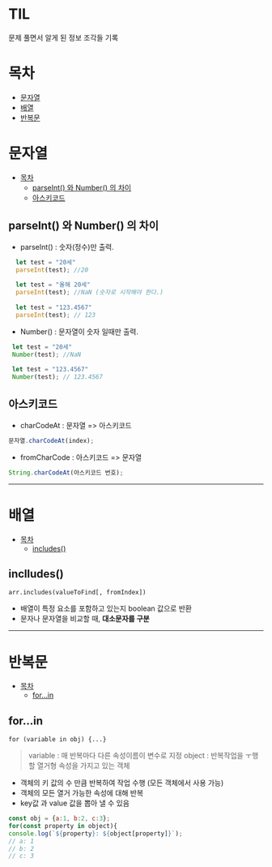 # TIL 
문제 풀면서 알게 된 정보 조각들 기록

# 목차
  * [문자열](#문자열)
  * [배열](#배열)
  * [반복문](#반복문)

# 문자열
* [목차](#목차) 
  * [parseInt() 와 Number() 의 차이](#parseInt()-와-Number()-의-차이) 
  * [아스키코드](#아스키코드)
 
 
## parseInt() 와 Number() 의 차이
* parseInt() : 숫자(정수)만 출력.   
```javascript
  let test = "20세"
  parseInt(test); //20
  
  let test = "올해 20세"
  parseInt(test); //NaN (숫자로 시작해야 한다.)
  
  let test = "123.4567"
  parseInt(test); // 123
  ```
* Number() : 문자열이 숫자 일때만 출력.
 ```javascript
  let test = "20세"
  Number(test); //NaN
  
  let test = "123.4567"
  Number(test); // 123.4567
  ```
  
  ## 아스키코드
  - charCodeAt : 문자열 => 아스키코드
  ```javascript
 문자열.charCodeAt(index);
  ```
  - fromCharCode : 아스키코드 => 문자열
  ```javascript
String.charCodeAt(아스키코드 번호);
  ```
 - - - 
  
# 배열
* [목차](#목차) 
  * [includes()](#includes())

## inclludes()
`arr.includes(valueToFind[, fromIndex])`
- 배열이 특정 요소를 포함하고 있는지 boolean 값으로 반환  
- 문자나 문자열을 비교할 때, **대소문자를 구분**   

- - -

# 반복문
* [목차](#목차)
  * [for...in](#for...in)  

## for...in
`for (variable in obj) {...}`
> variable : 매 반복마다 다른 속성이름이 변수로 지정
> object : 반복작업을 ㅜ행할 열거형 속성을 가지고 있는 객체
- 객체의 키 값의 수 만큼 반복하여 작업 수행 (모든 객체에서 사용 가능)
- 객체의 모든 열거 가능한 속성에 대해 반복
- key값 과 value 값을 뽑아 낼 수 있음
```javascript
const obj = {a:1, b:2, c:3};
for(const property in object){
console.log(`${property}: ${object[property]}`);
// a: 1
// b: 2
// c: 3
```


  
